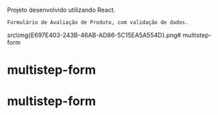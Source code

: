 Projeto desenvolvido utilizando React.

    Formulário de Avaliação de Produto, com validação de dados.

src\img\{E697E403-243B-46AB-AD86-5C15EA5A554D}.png# multistep-form
# multistep-form
# multistep-form
